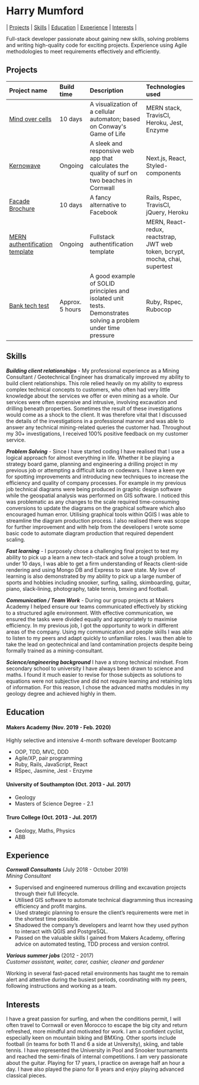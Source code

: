 # Harry Mumford


| [Projects](#Projects) | [Skills](#Skills) | [Education](#Education) | [Experience](#Experience) | [Interests](#Interests) |

Full-stack developer passionate about gaining new skills, solving problems and writing high-quality code for exciting projects. Experience using Agile methodologies to meet requirements effectively and efficiently. 


## Projects


|Project name | Build time | Description | Technologies used |
|:---|:---|:---|:---|
| [Mind over cells](https://github.com/Hyan18/the-css) | 10 days |A visualization of a cellular automaton; based on Conway's Game of Life | MERN stack, TravisCI, Heroku, Jest, Enzyme |
| [Kernowave](https://github.com/HarryMumford/Kernowave)|  Ongoing |A sleek and responsive web app that calculates the quality of surf on two beaches in Cornwall | Next.js, React, Styled-components |
| [Facade Brochure](https://github.com/EManifold/acebook-zuckermen) | 10 days | A fancy alternative to Facebook | Rails, Rspec, TravisCI, jQuery, Heroku |
| [MERN authentification template](https://github.com/HarryMumford/bank-tech-test-rb)| Ongoing| Fullstack authentification template | MERN, React-redux, reactstrap, JWT web token, bcrypt, mocha, chai, supertest |
| [Bank tech test](https://github.com/HarryMumford/bank-tech-test-rb)| Approx. 5 hours | A good example of SOLID principles and isolated unit tests. Demonstrates solving a problem under time pressure | Ruby, Rspec, Rubocop |

## Skills

***Building client relationships*** - My professional experience as a Mining Consultant / Geotechnical Engineer has dramatically improved my ability to build client relationships. This role relied heavily on my ability to express complex technical concepts to customers, who often had very little knowledge about the services we offer or even mining as a whole.  Our services were often expensive and intrusive, involving excavation and drilling beneath properties. Sometimes the result of these investigations would come as a shock to the client. It was therefore vital that I discussed the details of the investigations in a professional manner and was able to answer any technical mining-related queries the customer had. Throughout my 30+ investigations, I received 100% positive feedback on my customer service. 

***Problem Solving*** - Since I have started coding I have realised that I use a logical approach for almost everything in life. Whether it be playing a strategy board game, planning and engineering a drilling project in my previous job or attempting a difficult kata on codewars. I have a keen eye for spotting improvements and introducing new techniques to increase the efficiency and quality of company processes. For example in my previous job technical diagrams were being produced in graphic design software while the geospatial analysis was performed on GIS software. I noticed this was problematic as any changes to the scale required time-consuming conversions to update the diagrams on the graphical software which also encouraged human error. Utilising graphical tools within QGIS I was able to streamline the diagram production process. I also realised there was scope for further improvement and with help from the developers I wrote some basic code to automate diagram production that required dependent scaling.

***Fast learning*** - I purposely chose a challenging final project to test my ability to pick up a learn a new tech-stack and solve a tough problem. In under 10 days, I was able to get a firm understanding of Reacts client-side rendering and using Mongo DB and Express to save state. My love of learning is also demonstrated by my ability to pick up a large number of sports and hobbies including snooker, surfing, sailing, skimboarding, guitar, piano, slack-lining, photography, table tennis, bmxing and football. 

***Communication / Team Work*** - During our group projects at Makers Academy I helped ensure our teams communicated effectively by sticking to a structured agile environment. With effective communication, we ensured the tasks were divided equally and appropriately to maximise efficiency.  In my previous job, I got the opportunity to work in different areas of the company. Using my communication and people skills I was able to listen to my peers and adapt quickly to unfamiliar roles. I was then able to take the lead on geotechnical and land contamination projects despite being formally trained as a mining-consultant.

***Science/engineering background*** I have a strong technical mindset. From secondary school to university I have always been drawn to science and maths. I found it much easier to revise for those subjects as solutions to equations were not subjective and did not require learning and retaining lots of information. For this reason, I chose the advanced maths modules in my geology degree and achieved highly in them. 

## Education

#### Makers Academy (Nov. 2019 - Feb. 2020)
Highly selective and intensive 4-month software developer Bootcamp

- OOP, TDD, MVC, DDD
- Agile/XP, pair programming
- Ruby, Rails, JavaScript, React
- RSpec, Jasmine, Jest - Enzyme

#### University of Southampton (Oct. 2013 - Jul. 2017)

- Geology
- Masters of Science Degree - 2.1

#### Truro College (Oct. 2013 - Jul. 2017)

- Geology, Maths, Physics
- ABB

## Experience

***Cornwall Consultants*** (July 2018 - October 2019)  
*Mining Consultant* 

* Supervised and engineered numerous drilling and excavation projects through their full lifecycle.
* Utilised GIS software to automate technical diagramming thus increasing efficiency and profit margins. 
* Used strategic planning to ensure the client’s requirements were met in the shortest time possible.
* Shadowed the company’s developers and learnt how they used python to interact with QGIS and PostgreSQL.
* Passed on the valuable skills I gained from Makers Academy, offering advice on automated testing, TDD process and version control.


***Various summer jobs*** (2012 - 2017)   
*Customer assistant, waiter, carer, cashier, cleaner and gardener*

Working in several fast-paced retail environments has taught me to remain alert and attentive during the busiest periods, coordinating with my peers, following instructions and working as a team. 

## Interests

I have a great passion for surfing, and when the conditions permit, I will often travel to Cornwall or even Morocco to escape the big city and return refreshed, more mindful and motivated for work. I am a confident cyclist, especially keen on mountain biking and BMXing. Other sports include football (in teams for both 11 and 6 a side at University), skiing, and table tennis. I have represented the University in Pool and Snooker tournaments and reached the semi-finals of internal competitions. I am very passionate about the guitar. Playing for 17 years, I practice on average half an hour a day. I have also played the piano for 8 years and enjoy playing advanced classical pieces. 


